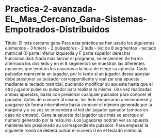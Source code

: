 # Practica-2-avanzada-EL_Mas_Cercano_Gana-Sistemas-Empotrados-Distribuidos
Titulo: El más cercano gana  Para esta práctica se han usado los siguientes elementos - 3 timers - 2 pulsadores - 2 leds - led de 8 segmentos - teclado matricial (0 parte inferior izquierda y F parte superior derecha)  Funcionalidad: Nada más lanzar el programa, se encienden de forma alternada los dos leds y en el 8 segmentos se muestran las diferentes opciones que tendrán los usuarios a la hora de elegir su apuesta. Cada pulsador representa un jugador, por lo tanto si un jugador desea apostar debe presionar su pulsador correspondiente y realizar una apuesta mediante el teclado matricial, pudiendo modificar su apuesta hasta que el otro jugador pulse su pulsador para realizar la misma. Una vez realizadas ambas apuestas, basta con presionar cualquier pulsador para conocer el ganador. Antes de conocer al mismo, los leds empezaran a encenderse y apagarse de forma intermitente hasta conocer el número generado por la máquina y a su vez se encenderá el led del jugador ganador (ambos en caso de empate). Gana la apuesta del jugador que más se acerque al número generado por la máquina. Los jugadores podrán ver su apuesta manteniendo presionado su correspondiente pulsador. Para empezar la siguiente ronda se deberá pulsar el número 0 en el teclado matricial.
